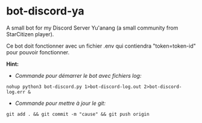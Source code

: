 # bot-discord-ya

A small bot for my Discord Server Yu'anang (a small community from StarCitizen player).

Ce bot doit fonctionner avec un fichier .env qui contiendra "token=token-id" pour pouvoir fonctionner.

**__Hint:__**
 - *Commande pour démarrer le bot avec fichiers log:*

`nohup python3 bot-discord.py 1>bot-discord-log.out 2>bot-discord-log.err &`
 - *Commande pour mettre à jour le git:*
 
`git add . && git commit -m "cause" && git push origin`